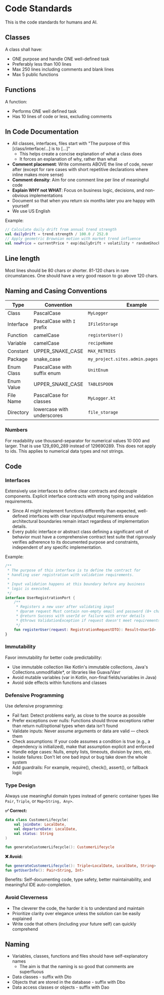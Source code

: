 # Code Standards
This is the code standards for humans and AI. 

## Classes
A class shall have:
- ONE purpose and handle ONE well-defined task
- Preferably less than 100 lines 
- Max 250 lines including comments and blank lines
- Max 5 public functions

## Functions
A function:
- Performs ONE well defined task
- Has 10 lines of code or less, excluding comments

## In Code Documentation
- All classes, interfaces, files start with "The purpose of this [class/interface/...] is to [...]"
  - This helps create a concise explanation of what a class does
  - It forces an explanation of why, rather than what
- **Comment placement**: Write comments ABOVE the line of code, never after (except for rare cases with short repetitive declarations where inline makes more sense)
- **Comment density**: Aim for one comment line per line of meaningful code
- **Explain WHY not WHAT**: Focus on business logic, decisions, and non-obvious implementations
- Document so that when you return six months later you are happy with yourself
- We use US English

Example:
```kotlin
// Calculate daily drift from annual trend strength
val dailyDrift = trend.strength / 100.0 / 252.0
// Apply geometric Brownian motion with market trend influence  
val newPrice = currentPrice * exp(dailyDrift + volatility * randomShock)
```

## Line length
Most lines should be 80 chars or shorter.
81-120 chars in rare circumstances. 
One should have a very good reason to go above 120 chars.

## Naming and Casing Conventions

| Type       | Convention                  | Example                                   |
|------------|-----------------------------|-------------------------------------------|
| Class      | PascalCase                  | `MyLogger`                                |
| Interface  | PascalCase with `I` prefix  | `IFileStorage`                            |
| Function   | camelCase                   | `registerUser()`                          |
| Variable   | camelCase                   | `recipeName`                              |
| Constant   | UPPER_SNAKE_CASE            | `MAX_RETRIES`                             |
| Package    | snake_case                  | `my_project.sites.admin.pages.admin_user` |
| Enum Class | PascalCase with suffix enum | `UnitEnum`                                |
| Enum Value | UPPER_SNAKE_CASE            | `TABLESPOON`                              |
| File Name  | PascalCase for classes      | `MyLogger.kt`                             |
| Directory  | lowercase with underscores  | `file_storage`                            |

### Numbers
For readability use thousand-separator for numerical values 10 000 and larger. 
That is use 129_690_289 instead of 129690289. 
This does not apply to ids. 
This applies to numerical data types and not strings.

## Code
### Interfaces
Extensively use interfaces to define clear contracts and decouple components. Explicit interface contracts with strong typing and validation requirements.
- Since AI might implement functions differently than expected, well-defined interfaces with clear input/output requirements ensure architectural boundaries remain intact regardless of implementation details.
- Every public interface or abstract class defining a significant unit of behavior must have a comprehensive contract test suite that rigorously verifies adherence to its documented purpose and constraints, independent of any specific implementation.

Example:
```kotlin
/**
 * The purpose of this interface is to define the contract for
 * handling user registration with validation requirements.
 *
 * Input validation happens at this boundary before any business
 * logic is executed.
 */
interface UserRegistrationPort {
    /**
     * Registers a new user after validating input
     * @param request Must contain non-empty email and password (8+ chars)
     * @return Success with userId or failure with error details
     * @throws ValidationException if request doesn't meet requirements
     */
    fun registerUser(request: RegistrationRequestDTO): Result<UserId>
}
```

### Immutability
Favor immutability for better code predictability:
- Use immutable collection like Kotlin's immutable collections, Java's Collections.unmodifiable*, or libraries like Guava/Vavr
- Avoid mutable variables (var in Kotlin, non-final fields/variables in Java)
- Avoid side effects within functions and classes

### Defensive Programming
Use defensive programming:
- Fail fast: Detect problems early, as close to the source as possible
- Prefer exceptions over nulls: Functions should throw exceptions rather than return null/optional types when data isn't found
- Validate inputs: Never assume arguments or data are valid — check them
- Check assumptions: If your code assumes a condition is true (e.g., a dependency is initialized), make that assumption explicit and enforced
- Handle edge cases: Nulls, empty lists, timeouts, division by zero, etc.
- Isolate failures: Don't let one bad input or bug take down the whole system
- Add guardrails: For example, require(), check(), assert(), or fallback logic

### Type Design
Always use meaningful domain types instead of generic container types like `Pair`, `Triple`, or `Map<String, Any>`.

**✅ Correct:**
```kotlin
data class CustomerLifecycle(
    val joinDate: LocalDate,
    val departureDate: LocalDate,
    val status: String
)

fun generateCustomerLifecycle(): CustomerLifecycle
```

**❌ Avoid:**
```kotlin
fun generateCustomerLifecycle(): Triple<LocalDate, LocalDate, String>
fun getUserInfo(): Pair<String, Int>
```

Benefits: Self-documenting code, type safety, better maintainability, and meaningful IDE auto-completion.

### Avoid Cleverness
- The cleverer the code, the harder it is to understand and maintain
- Prioritize clarity over elegance unless the solution can be easily explained
- Write code that others (including your future self) can quickly comprehend

## Naming
- Variables, classes, functions and files should have self-explanatory names
  - The aim is that the naming is so good that comments are superfluous
- Data classes - suffix with Dto
- Objects that are stored in the database - suffix with Dbo
- Data access classes or objects - suffix with Dao
